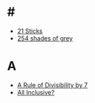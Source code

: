 # \#
- [21 Sticks](21-sticks)
- [254 shades of grey](254-shades-of-grey)
# A
- [A Rule of Divisibility by 7](a-rule-of-divisibility-by-7)
- [All Inclusive?](all-inclusive)
